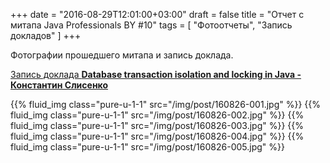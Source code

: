 +++
date = "2016-08-29T12:01:00+03:00"
draft = false
title = "Отчет с митапа Java Professionals BY #10"
tags = [
	"Фотоотчеты",
	"Запись докладов"
]
+++

Фотографии прошедшего митапа и запись доклада.

<!--more-->

[Запись доклада __Database transaction isolation and locking in Java - Константин Слисенко__](https://www.youtube.com/watch?v=VcyFHGXUl4E) 

{{% fluid_img class="pure-u-1-1" src="/img/post/160826-001.jpg" %}}
{{% fluid_img class="pure-u-1-1" src="/img/post/160826-002.jpg" %}}
{{% fluid_img class="pure-u-1-1" src="/img/post/160826-003.jpg" %}}
{{% fluid_img class="pure-u-1-1" src="/img/post/160826-004.jpg" %}}
{{% fluid_img class="pure-u-1-1" src="/img/post/160826-005.jpg" %}}